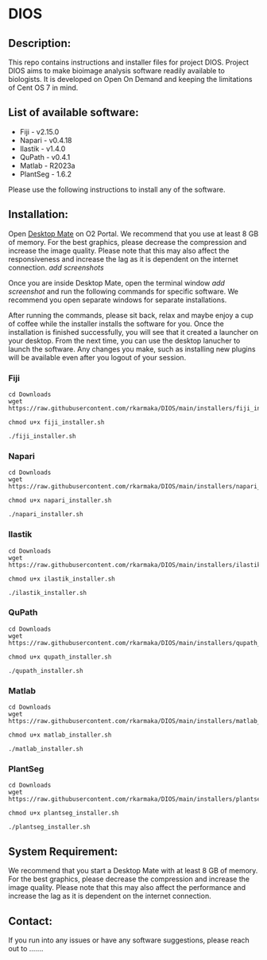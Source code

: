 # DIOS

## Description:
This repo contains instructions and installer files for project DIOS. Project DIOS aims to make bioimage analysis software readily available to biologists. It is developed on Open On Demand and keeping the limitations of Cent OS 7 in mind.


## List of available software:
* Fiji - v2.15.0
* Napari - v0.4.18 
* Ilastik - v1.4.0
* QuPath - v0.4.1
* Matlab - R2023a
* PlantSeg - 1.6.2

Please use the following instructions to install any of the software.

## Installation:
Open [Desktop Mate](https://o2portal.rc.hms.harvard.edu/pun/sys/dashboard/batch_connect/sys/RC_desktop_mate/session_contexts/new) on O2 Portal. We recommend that you use at least 8 GB of memory. For the best graphics, please decrease the compression and increase the image quality. Please note that this may also affect the responsiveness and increase the lag as it is dependent on the internet connection. *add screenshots*

Once you are inside Desktop Mate, open the terminal window *add screenshot* and run the following commands for specific software. We recommend you open separate windows for separate installations.

After running the commands, please sit back, relax and maybe enjoy a cup of coffee while the installer installs the software for you. Once the installation is finished successfully, you will see that it created a launcher on your desktop. From the next time, you can use the desktop lanucher to launch the software. Any changes you make, such as installing new plugins will be available even after you logout of your session.


### Fiji
```
cd Downloads
wget https://raw.githubusercontent.com/rkarmaka/DIOS/main/installers/fiji_installer.sh
```
```
chmod u+x fiji_installer.sh
```
```
./fiji_installer.sh
```

### Napari
```
cd Downloads
wget https://raw.githubusercontent.com/rkarmaka/DIOS/main/installers/napari_installer.sh
```
```
chmod u+x napari_installer.sh
```
```
./napari_installer.sh
```

### Ilastik
```
cd Downloads
wget https://raw.githubusercontent.com/rkarmaka/DIOS/main/installers/ilastik_installer.sh
```
```
chmod u+x ilastik_installer.sh
```
```
./ilastik_installer.sh
```

### QuPath
```
cd Downloads
wget https://raw.githubusercontent.com/rkarmaka/DIOS/main/installers/qupath_installer.sh
```
```
chmod u+x qupath_installer.sh
```
```
./qupath_installer.sh
```

### Matlab
```
cd Downloads
wget https://raw.githubusercontent.com/rkarmaka/DIOS/main/installers/matlab_installer.sh
```
```
chmod u+x matlab_installer.sh
```
```
./matlab_installer.sh
```

### PlantSeg
```
cd Downloads
wget https://raw.githubusercontent.com/rkarmaka/DIOS/main/installers/plantseg_installer.sh
```
```
chmod u+x plantseg_installer.sh
```
```
./plantseg_installer.sh
```



## System Requirement:
We recommend that you start a Desktop Mate with at least 8 GB of memory. For the best graphics, please decrease the compression and increase the image quality. Please note that this may also affect the performance and increase the lag as it is dependent on the internet connection.

## Contact:
If you run into any issues or have any software suggestions, please reach out to .......
